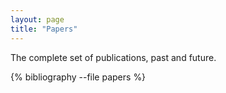 ```yaml
---
layout: page
title: "Papers"
---
```


The complete set of publications, past and future.

{% bibliography --file papers %}
